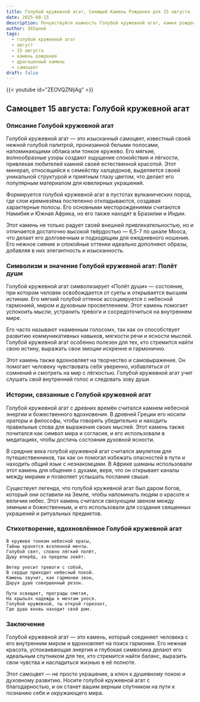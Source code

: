 ```yaml
---
title: Голубой кружевной агат, Сияющий Камень Рождения для 15 августа
date: 2025-08-15
description: Почувствуйте важность Голубой кружевной агат, камня рождения 15 августа, который символизирует Полёт души. Пусть его красота и значение осветят ваш день.
author: 365дней
tags:
  - голубой кружевной агат
  - август
  - 15 августа
  - камень рождения
  - драгоценный камень
  - самоцвет
draft: false
---
```


{{< youtube id="ZEOVQZNljAg" >}}

## Самоцвет 15 августа: Голубой кружевной агат

### Описание Голубой кружевной агат

Голубой кружевной агат — это изысканный самоцвет, известный своей нежной голубой палитрой, пронизанной белыми полосами, напоминающими облака или тонкое кружево. Его мягкие, волнообразные узоры создают ощущение спокойствия и лёгкости, привлекая любителей камней своей естественной красотой. Этот минерал, относящийся к семейству халцедонов, выделяется своей уникальной структурой и приятным глазу цветом, что делает его популярным материалом для ювелирных украшений.

Формируется голубой кружевной агат в пустотах вулканических пород, где слои кремнезёма постепенно откладываются, создавая характерные полосы. Его основными месторождениями считаются Намибия и Южная Африка, но его также находят в Бразилии и Индии.

Этот камень не только радует своей внешней привлекательностью, но и отличается достаточно высокой твёрдостью — 6,5-7 по шкале Мооса, что делает его долговечным и подходящим для ежедневного ношения. Его нежное сияние и спокойные оттенки идеально дополняют образы, добавляя в них элегантность и изысканность.

### Символизм и значение Голубой кружевной агат: Полёт души

Голубой кружевной агат символизирует «Полёт души» — состояние, при котором человек освобождается от суеты и открывается высшим истинам. Его мягкий голубой оттенок ассоциируется с небесной гармонией, миром и духовным просветлением. Этот камень помогает успокоить мысли, устранить тревоги и сосредоточиться на внутреннем мире.

Его часто называют «каменным голосом», так как он способствует развитию коммуникативных навыков, мягкости речи и ясности мыслей. Голубой кружевной агат особенно полезен для тех, кто стремится найти свою истину, выражать свои эмоции искренне и гармонично.

Этот камень также вдохновляет на творчество и самовыражение. Он помогает человеку чувствовать себя уверенно, избавляться от сомнений и смотреть на мир с лёгкостью. Голубой кружевной агат учит слушать свой внутренний голос и следовать зову души.

### Истории, связанные с Голубой кружевной агат

Голубой кружевной агат с древних времён считался камнем небесной энергии и божественного вдохновения. В древней Греции его носили ораторы и философы, чтобы говорить убедительно и находить правильные слова для выражения своих мыслей. Этот камень также почитался как символ мира и согласия, и его использовали в медитациях, чтобы достичь состояния духовной ясности.

В средние века голубой кружевной агат считался амулетом для путешественников, так как он помогал избежать опасностей в пути и находить общий язык с незнакомцами. В Африке шаманы использовали этот камень для общения с духами, веря, что он открывает каналы между мирами и позволяет услышать послания свыше.

Существует легенда, что голубой кружевной агат был даром богов, который они оставили на Земле, чтобы напоминать людям о красоте и величии небес. Этот камень считался связующим звеном между земным и божественным, и его использовали для создания священных украшений и ритуальных предметов.

### Стихотворение, вдохновлённое Голубой кружевной агат

```
В кружеве тонком небесной красы,  
Тайны хранятся вселенной мечты.  
Голубой свет, словно лёгкий полёт,  
Душу вперёд, за пределы зовёт.

Ветер уносит тревоги с собой,  
В сердце приходит небесный покой.  
Камень звучит, как гармонии звон,  
Даруя душе совершенный резон.

Пути освещает, преграды сметая,  
На крыльях надежды к мечтам унося.  
Голубой кружевной, ты открой горизонт,  
Где душа вновь находит свой дом.
```

### Заключение

Голубой кружевной агат — это камень, который соединяет человека с его внутренним миром и вдохновляет на поиск гармонии. Его нежная красота, успокаивающая энергия и глубокая символика делают его идеальным спутником для тех, кто стремится найти баланс, выразить свои чувства и насладиться жизнью в её полноте.

Этот самоцвет — не просто украшение, а ключ к душевному покою и духовному развитию. Носите голубой кружевной агат с благодарностью, и он станет вашим верным спутником на пути к познанию себя и окружающего мира.
